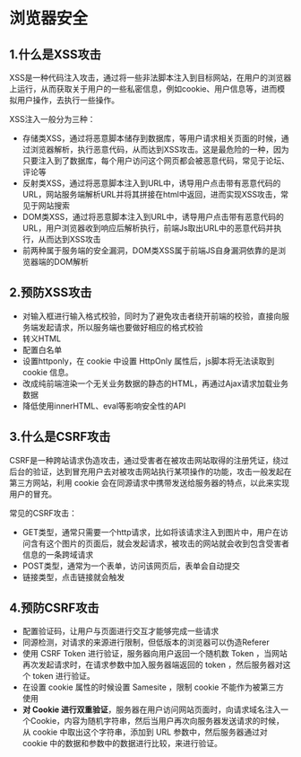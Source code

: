 # 浏览器安全

## 1.什么是XSS攻击

XSS是一种代码注入攻击，通过将一些非法脚本注入到目标网站，在用户的浏览器上运行，从而获取关于用户的一些私密信息，例如cookie、用户信息等，进而模拟用户操作，去执行一些操作。

XSS注入一般分为三种：

+   存储类XSS，通过将恶意脚本储存到数据库，等用户请求相关页面的时候，通过浏览器解析，执行恶意代码，从而达到XSS攻击。这是最危险的一种，因为只要注入到了数据库，每个用户访问这个网页都会被恶意代码，常见于论坛、评论等
+   反射类XSS，通过将恶意脚本注入到URL中，诱导用户点击带有恶意代码的URL，网站服务端解析URL并将其拼接在html中返回，进而实现XSS攻击，常见于网站搜索
+   DOM类XSS，通过将恶意脚本注入到URL中，诱导用户点击带有恶意代码的URL，用户浏览器收到响应后解析执行，前端Js取出URL中的恶意代码并执行，从而达到XSS攻击
+   前两种属于服务端的安全漏洞，DOM类XSS属于前端JS自身漏洞依靠的是浏览器端的DOM解析

## 2.预防XSS攻击

+   对输入框进行输入格式校验，同时为了避免攻击者绕开前端的校验，直接向服务端发起请求，所以服务端也要做好相应的格式校验
+   转义HTML
+   配置白名单
+   设置httponly，在 cookie 中设置 HttpOnly 属性后，js脚本将无法读取到 cookie 信息。
+   改成纯前端渲染一个无关业务数据的静态的HTML，再通过Ajax请求加载业务数据
+   降低使用innerHTML、eval等影响安全性的API

## 3.什么是CSRF攻击

CSRF是一种跨站请求伪造攻击，通过受害者在被攻击网站取得的注册凭证，绕过后台的验证，达到冒充用户去对被攻击网站执行某项操作的功能，攻击一般发起在第三方网站，利用 cookie 会在同源请求中携带发送给服务器的特点，以此来实现用户的冒充。

常见的CSRF攻击：

+   GET类型，通常只需要一个http请求，比如将该请求注入到图片中，用户在访问含有这个图片的页面后，就会发起请求，被攻击的网站就会收到包含受害者信息的一条跨域请求
+   POST类型，通常为一个表单，访问该网页后，表单会自动提交
+   链接类型，点击链接就会触发

## 4.预防CSRF攻击

+   配置验证码，让用户与页面进行交互才能够完成一些请求
+   同源检测，对请求的来源进行限制，但低版本的浏览器可以伪造Referer
+   使用 CSRF Token 进行验证，服务器向用户返回一个随机数 Token ，当网站再次发起请求时，在请求参数中加入服务器端返回的 token ，然后服务器对这个 token 进行验证。
+   在设置 cookie 属性的时候设置 Samesite ，限制 cookie 不能作为被第三方使用
+   **对 Cookie 进行双重验证**，服务器在用户访问网站页面时，向请求域名注入一个Cookie，内容为随机字符串，然后当用户再次向服务器发送请求的时候，从 cookie 中取出这个字符串，添加到 URL 参数中，然后服务器通过对 cookie 中的数据和参数中的数据进行比较，来进行验证。
